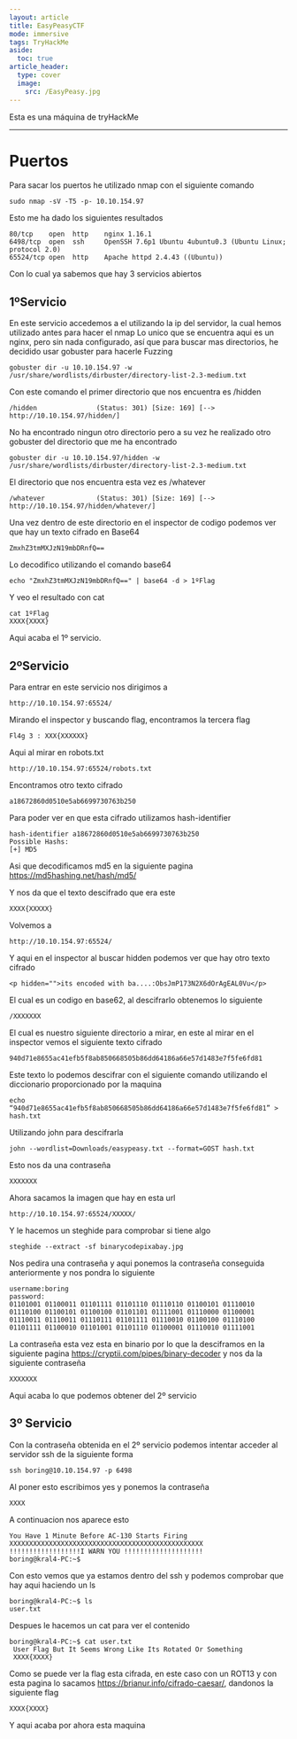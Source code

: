 ```yaml
---
layout: article
title: EasyPeasyCTF
mode: immersive
tags: TryHackMe
aside:
  toc: true
article_header:
  type: cover
  image:
    src: /EasyPeasy.jpg
---
```


Esta es una máquina de tryHackMe
<!--more-->
---


# Puertos
Para sacar los puertos he utilizado nmap con el siguiente comando
~~~
sudo nmap -sV -T5 -p- 10.10.154.97
~~~

Esto me ha dado los siguientes resultados
~~~
80/tcp    open  http    nginx 1.16.1
6498/tcp  open  ssh     OpenSSH 7.6p1 Ubuntu 4ubuntu0.3 (Ubuntu Linux; protocol 2.0)
65524/tcp open  http    Apache httpd 2.4.43 ((Ubuntu))
~~~

Con lo cual ya sabemos que hay 3 servicios abiertos

## 1ºServicio
En este servicio accedemos a el utilizando la ip del servidor, la cual hemos utilizado antes para hacer el nmap
Lo unico que se encuentra aqui es un nginx, pero sin nada configurado, así que para buscar mas directorios, he decidido usar gobuster para hacerle Fuzzing
~~~
gobuster dir -u 10.10.154.97 -w /usr/share/wordlists/dirbuster/directory-list-2.3-medium.txt
~~~

Con este comando el primer directorio que nos encuentra es /hidden
~~~
/hidden               (Status: 301) [Size: 169] [--> http://10.10.154.97/hidden/]
~~~    

No ha encontrado ningun otro directorio pero a su vez he realizado otro gobuster del directorio que me ha encontrado
~~~
gobuster dir -u 10.10.154.97/hidden -w /usr/share/wordlists/dirbuster/directory-list-2.3-medium.txt
~~~

El directorio que nos encuentra esta vez es /whatever
~~~
/whatever             (Status: 301) [Size: 169] [--> http://10.10.154.97/hidden/whatever/]      
~~~


Una vez dentro de este directorio en el inspector de codigo podemos ver que hay un texto cifrado en Base64
~~~
ZmxhZ3tmMXJzN19mbDRnfQ==
~~~

Lo decodifico utilizando el comando base64
~~~
echo "ZmxhZ3tmMXJzN19mbDRnfQ==" | base64 -d > 1ºFlag
~~~

Y veo el resultado con cat
~~~
cat 1ºFlag 
XXXX{XXXX}
~~~

Aqui acaba el 1º servicio.
## 2ºServicio
Para entrar en este servicio nos dirigimos a
~~~
http://10.10.154.97:65524/
~~~

Mirando el inspector y buscando flag, encontramos la tercera flag           
~~~              
Fl4g 3 : XXX{XXXXXX}
~~~  

Aqui al mirar en robots.txt
~~~
http://10.10.154.97:65524/robots.txt 
~~~

Encontramos otro texto cifrado
~~~
a18672860d0510e5ab6699730763b250
~~~

Para poder ver en que esta cifrado utilizamos hash-identifier
~~~
hash-identifier a18672860d0510e5ab6699730763b250
Possible Hashs:
[+] MD5
~~~

Asi que decodificamos md5 en la siguiente pagina
https://md5hashing.net/hash/md5/

Y nos da que el texto descifrado que era este
~~~
XXXX{XXXXX}
~~~

Volvemos a
~~~
http://10.10.154.97:65524/
~~~
Y aqui en el inspector al buscar hidden podemos ver que hay otro texto cifrado

~~~
<p hidden="">its encoded with ba....:ObsJmP173N2X6dOrAgEAL0Vu</p>
~~~

El cual es un codigo en base62, al descifrarlo obtenemos lo siguiente

~~~
/XXXXXXX
~~~

El cual es nuestro siguiente directorio a mirar, en este al mirar en el inspector vemos el siguiente texto cifrado

~~~
940d71e8655ac41efb5f8ab850668505b86dd64186a66e57d1483e7f5fe6fd81
~~~

Este texto lo podemos descifrar con el siguiente comando utilizando el diccionario proporcionado por la maquina

~~~
echo “940d71e8655ac41efb5f8ab850668505b86dd64186a66e57d1483e7f5fe6fd81” > hash.txt
~~~

Utilizando john para descifrarla

~~~
john --wordlist=Downloads/easypeasy.txt --format=GOST hash.txt
~~~

Esto nos da una contraseña

~~~
XXXXXXX
~~~
Ahora sacamos la imagen que hay en esta url

~~~
http://10.10.154.97:65524/XXXXX/
~~~
Y le hacemos un steghide para comprobar si tiene algo

~~~
steghide --extract -sf binarycodepixabay.jpg
~~~
Nos pedira una contraseña y aqui ponemos la contraseña conseguida anteriormente y nos pondra lo siguiente

~~~
username:boring
password:
01101001 01100011 01101111 01101110 01110110 01100101 01110010 01110100 01100101 01100100 01101101 01111001 01110000 01100001 01110011 01110011 01110111 01101111 01110010 01100100 01110100 01101111 01100010 01101001 01101110 01100001 01110010 01111001
~~~

La contraseña esta vez esta en binario por lo que la desciframos en la siguiente pagina https://cryptii.com/pipes/binary-decoder y nos da la siguiente contraseña

~~~
XXXXXXX
~~~

Aqui acaba lo que podemos obtener del 2º servicio
## 3º Servicio
Con la contraseña obtenida en el 2º servicio podemos intentar acceder al servidor ssh de la siguiente forma

~~~
ssh boring@10.10.154.97 -p 6498
~~~

Al poner esto escribimos yes y ponemos la contraseña 

~~~
XXXX
~~~

A continuacion nos aparece esto

~~~
You Have 1 Minute Before AC-130 Starts Firing
XXXXXXXXXXXXXXXXXXXXXXXXXXXXXXXXXXXXXXXXXXXXXXXXX
!!!!!!!!!!!!!!!!!!I WARN YOU !!!!!!!!!!!!!!!!!!!!
boring@kral4-PC:~$ 
~~~

Con esto vemos que ya estamos dentro del ssh y podemos comprobar que hay aqui haciendo un ls

~~~
boring@kral4-PC:~$ ls
user.txt
~~~

Despues le hacemos un cat para ver el contenido

~~~
boring@kral4-PC:~$ cat user.txt
 User Flag But It Seems Wrong Like Its Rotated Or Something
 XXXX{XXXX}
~~~ 



Como se puede ver la flag esta cifrada, en este caso con un ROT13 y con esta pagina lo sacamos https://brianur.info/cifrado-caesar/, dandonos la siguiente flag

~~~
XXXX{XXXX}
~~~

Y aqui acaba por ahora esta maquina


